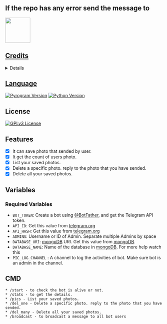 ## If the repo has any error send the message to 
<a href="https://t.me/MrTG_Coder">
  <img src="https://img.shields.io/badge/ᴏᴡɴᴇʀ-blue?logo=telegram" width="80">

## Credits
<details>

<a href="https://t.me/MrTG_Coder">
  <img src="https://img.shields.io/badge/ᴏᴡɴᴇʀ-blue?logo=telegram" width="80">

</details>

## Language

[![Pyrogram Version](https://img.shields.io/badge/Pyrogram-2.0.30-orange)](https://docs.pyrogram.org/)
[![Python Version](https://img.shields.io/badge/Python-.10.8-blue)](https://www.python.org/)

## License

[![GPLv3 License](https://img.shields.io/badge/License-GPL%20v3-yellow.svg)](https://github.com/master-code-r/coder/blob/main/LICENSE)





## Features

- [x] It can save photo that sended by user.
- [x] It get the count of users photo.
- [x] List your saved photos.
- [x] Delete a specific photo. reply to the photo that you have sended.
- [x] Delete all your saved photos.

## Variables

### Required Variables
* `BOT_TOKEN`: Create a bot using [@BotFather](https://telegram.dog/BotFather), and get the Telegram API token.
* `API_ID`: Get this value from [telegram.org](https://my.telegram.org/apps)
* `API_HASH`: Get this value from [telegram.org](https://my.telegram.org/apps)
* `ADMINS`: Username or ID of Admin. Separate multiple Admins by space
* `DATABASE_URI`: [mongoDB](https://www.mongodb.com) URI. Get this value from [mongoDB](https://www.mongodb.com).
* `DATABASE_NAME`: Name of the database in [mongoDB](https://www.mongodb.com). For more help watch this 
* `PIC_LOG_CHANNEL` : A channel to log the activities of bot. Make sure bot is an admin in the channel.


## CMD

```
* /start - to check the bot is alive or not.
* /stats - to get the details.
* /pics - List your saved photos.
* /del_one - Delete a specific photo. reply to the photo that you have sended.
* /del_many - Delete all your saved photos.
* /broadcast - to broadcast a message to all bot users
```

